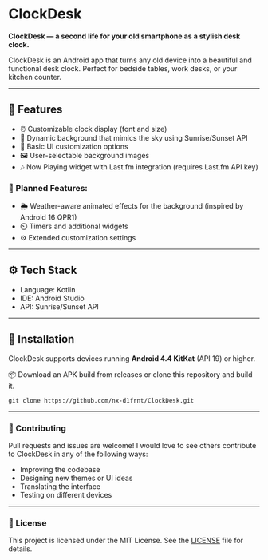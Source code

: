 # ClockDesk

**ClockDesk — a second life for your old smartphone as a stylish desk clock.**

ClockDesk is an Android app that turns any old device into a beautiful and functional desk clock. Perfect for bedside tables, work desks, or your kitchen counter.

---

## 🔧 Features

- ⏰ Customizable clock display (font and size)
- 🌅 Dynamic background that mimics the sky using Sunrise/Sunset API
- 🎨 Basic UI customization options
- 🖼️ User-selectable background images
- 🎶 Now Playing widget with Last.fm integration (requires Last.fm API key)

### 📌 Planned Features:
- 🌦️ Weather-aware animated effects for the background (inspired by Android 16 QPR1)
- ⏲️ Timers and additional widgets
- ⚙️ Extended customization settings

---

## ⚙️ Tech Stack

- Language: Kotlin
- IDE: Android Studio
- API: Sunrise/Sunset API

---

## 🚀 Installation

ClockDesk supports devices running **Android 4.4 KitKat** (API 19) or higher.

📦 Download an APK build from releases or clone this repository and build it.

```git clone https://github.com/nx-d1frnt/ClockDesk.git```

---

### 🤝 Contributing
Pull requests and issues are welcome!
I would love to see others contribute to ClockDesk in any of the following ways:

- Improving the codebase
- Designing new themes or UI ideas
- Translating the interface
- Testing on different devices

---

### 📃 License
This project is licensed under the MIT License. See the [LICENSE](./LICENSE) file for details.

